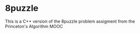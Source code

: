 # 8puzzle

This is a C++ version of the 8puzzle problem assigment from the Princeton's Algorithm MOOC
